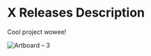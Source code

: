 # X Releases Description

Cool project wowee!

![Artboard – 3](https://user-images.githubusercontent.com/46725252/173268817-46a408e1-5085-48f8-8926-d4837eccb642.png)
